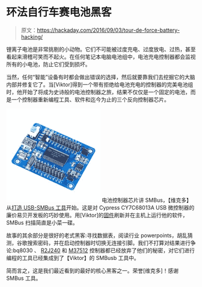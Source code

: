 # 环法自行车赛电池黑客

> 原文：<https://hackaday.com/2016/09/03/tour-de-force-battery-hacking/>

锂离子电池是非常挑剔的小动物。它们不可能被过度充电、过度放电、过热，甚至看起来滑稽可笑而不起火。在任何笔记本电脑电池组中，电池充电控制器都会监视所有的小电池，防止它们受到损坏。

当然，任何“智能”设备有时都会做出错误的选择，然后就要靠我们去挖掘它的大脑内部并修复它了。当[Viktor]得到一个带有拒绝给电池充电的控制器的完美电池组时，他开始了将成为史诗般的电池控制器之旅，结果不仅仅是一个固定的电池，而是一个控制器重新编程工具、软件和迄今为止的三个反向控制器芯片。

[![devb](img/944b6c9701e222a203617c6099639a8d.png)](https://hackaday.com/wp-content/uploads/2016/09/devb.jpg) 电池控制器芯片讲 SMBus，【维克多】从[打造 USB-SMBus 工具](http://www.karosium.com/p/smbusb.html)开始。这是对 Cypress CY7C68013A USB 微控制器的廉价易贝开发板的巧妙使用。用[Viktor]的[固件](https://github.com/karosium/smbusb)刷新并在主机上运行他的软件，SMBus 扫描简直是小菜一碟。

故事的其余部分是很好的老式黑客:寻找数据表，阅读行业 powerpoints，胡乱猜测，谷歌搜索密码，并在启动控制器时切换无连接引脚。我们不打算对结果进行争论:bq8030 、 [R2J240](http://www.karosium.com/2016/08/hacking-r2j240-lgc.html) 和 [M37512](http://www.karosium.com/2016/08/adding-m37512-with-panasonicibm-firmware.html) 控制器都已经放弃了他们的秘密，对它们进行编程的工具已经集成到了【Viktor】的 SMBusb 工具中。

简而言之，这是我们最近看到的最好的核心黑客之一。荣誉[维克多]！感谢 SMBus 工具。